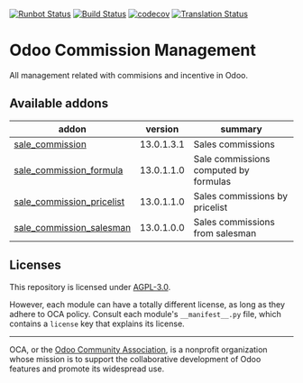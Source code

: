 [![Runbot Status](https://runbot.odoo-community.org/runbot/badge/flat/165/13.0.svg)](https://runbot.odoo-community.org/runbot/repo/github-com-oca-commission-165)
[![Build Status](https://travis-ci.com/OCA/commission.svg?branch=13.0)](https://travis-ci.com/OCA/commission)
[![codecov](https://codecov.io/gh/OCA/commission/branch/13.0/graph/badge.svg)](https://codecov.io/gh/OCA/commission)
[![Translation Status](https://translation.odoo-community.org/widgets/commission-13-0/-/svg-badge.svg)](https://translation.odoo-community.org/engage/commission-13-0/?utm_source=widget)

<!-- /!\ do not modify above this line -->

# Odoo Commission Management

All management related with commisions and incentive in Odoo.

<!-- /!\ do not modify below this line -->

<!-- prettier-ignore-start -->

[//]: # (addons)

Available addons
----------------
addon | version | summary
--- | --- | ---
[sale_commission](sale_commission/) | 13.0.1.3.1 | Sales commissions
[sale_commission_formula](sale_commission_formula/) | 13.0.1.1.0 | Sale commissions computed by formulas
[sale_commission_pricelist](sale_commission_pricelist/) | 13.0.1.1.0 | Sales commissions by pricelist
[sale_commission_salesman](sale_commission_salesman/) | 13.0.1.0.0 | Sales commissions from salesman

[//]: # (end addons)

<!-- prettier-ignore-end -->

## Licenses

This repository is licensed under [AGPL-3.0](LICENSE).

However, each module can have a totally different license, as long as they adhere to OCA
policy. Consult each module's `__manifest__.py` file, which contains a `license` key
that explains its license.

----

OCA, or the [Odoo Community Association](http://odoo-community.org/), is a nonprofit
organization whose mission is to support the collaborative development of Odoo features
and promote its widespread use.
